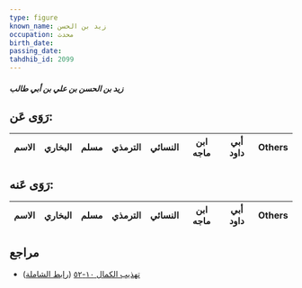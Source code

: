```yaml
---
type: figure
known_name: زيد بن الحسن
occupation: محدث
birth_date:
passing_date:
tahdhib_id: 2099
---
```

##### زيد بن الحسن بن علي بن أبي طالب

## رَوَى عَن:
| الاسم | البخاري | مسلم | الترمذي | النسائي | ابن ماجه | أبي داود | Others |
| ----- | ------- | ---- | ------- | ------- | -------- | -------- | ------ |
## رَوَى عَنه:
| الاسم | البخاري | مسلم | الترمذي | النسائي | ابن ماجه | أبي داود | Others |
| ----- | ------- | ---- | ------- | ------- | -------- | -------- | ------ |
## مراجع
- [تهذيب الكمال ١٠-٥٢](obsidian://open?vault=Tahdhib-al-Kamal&file=Figures/٢٠٩٩-زيد%20بن%20الحسن%20بن%20علي%20بن%20أبي%20طالب) ([رابط الشاملة](https://shamela.ws/book/3722/4824))